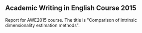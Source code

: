 ## Academic Writing in English Course 2015

Report for AWE2015 course. The title is "Comparison of intrinsic dimensionality estimation methods".

